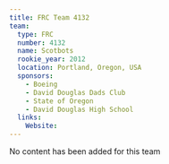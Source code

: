 ```yaml
---
title: FRC Team 4132
team:
  type: FRC
  number: 4132
  name: Scotbots
  rookie_year: 2012
  location: Portland, Oregon, USA
  sponsors:
    - Boeing
    - David Douglas Dads Club
    - State of Oregon
    - David Douglas High School
  links:
    Website: 
---
```

No content has been added for this team